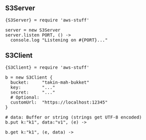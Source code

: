 
## S3Server
<pre>
{S3Server} = require 'aws-stuff'

server = new S3Server
server.listen PORT, () ->
  console.log "Listening on #{PORT}..."
</pre>


## S3Client
<pre>
{S3Client} = require 'aws-stuff'

b = new S3Client {
  bucket:     "takin-mah-bukket"
  key:        "..."
  secret:     "..."
  # Optional:
  customUrl:  "https://localhost:12345"
}

# data: Buffer or string (strings get UTF-8 encoded)
b.put k:"k1", data:"v1", (e) ->

b.get k:"k1", (e, data) ->
</pre>
